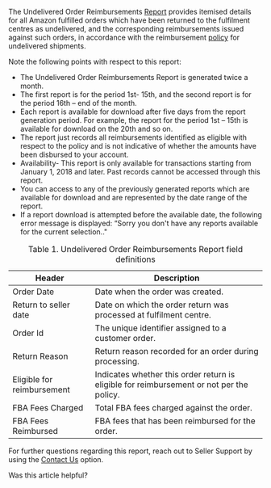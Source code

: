 The Undelivered Order Reimbursements [Report](https://sellercentral.amazon.in/reports/Undelivered_Order_Reimbursement_Report) provides itemised details for all Amazon fulfilled orders which have been returned to the fulfilment centres as undelivered, and the corresponding reimbursements issued against such orders, in accordance with the reimbursement [policy](https://sellercentral.amazon.in/gp/help/G202123700) for undelivered shipments.

Note the following points with respect to this report:

-   The Undelivered Order Reimbursements Report is generated twice a month.
-   The first report is for the period 1st- 15th, and the second report is for the period 16th – end of the month.
-   Each report is available for download after five days from the report generation period. For example, the report for the period 1st – 15th is available for download on the 20th and so on.
-   The report just records all reimbursements identified as eligible with respect to the policy and is not indicative of whether the amounts have been disbursed to your account.
-   Availability- This report is only available for transactions starting from January 1, 2018 and later. Past records cannot be accessed through this report.
-   You can access to any of the previously generated reports which are available for download and are represented by the date range of the report.
-   If a report download is attempted before the available date, the following error message is displayed: “Sorry you don't have any reports available for the current selection.."

<table>
  <caption>Table 1. Undelivered Order Reimbursements Report field definitions</caption>
  <thead>
    <tr>
      <th>Header</th>
      <th>Description</th>
    </tr>
  </thead>
  <tbody>
    <tr>
      <td>Order Date</td>
      <td>Date when the order was created.</td>
    </tr>
    <tr>
      <td>Return to seller date</td>
      <td>Date on which the order return was processed at fulfilment centre.</td>
    </tr>
    <tr>
      <td>Order Id</td>
      <td>The unique identifier assigned to a customer order.</td>
    </tr>
    <tr>
      <td>Return Reason</td>
      <td>Return reason recorded for an order during processing.</td>
    </tr>
    <tr>
      <td>Eligible for reimbursement</td>
      <td>Indicates whether this order return is eligible for reimbursement or not per the policy.</td>
    </tr>
    <tr>
      <td>FBA Fees Charged</td>
      <td>Total FBA fees charged against the order.</td>
    </tr>
    <tr>
      <td>FBA Fees Reimbursed</td>
      <td>FBA fees that has been reimbursed for the order.</td>
    </tr>
  </tbody>
</table>

For further questions regarding this report, reach out to Seller Support by using the [Contact Us](https://sellercentral.amazon.in/cu/contact-us?ref_=ag_contactus_shel_xx) option.

Was this article helpful?